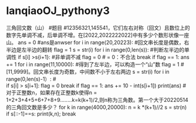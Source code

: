 # lanqiaoOJ_pythony3
三角回文数（山）
#题目
#12356321,145541，它们左右对称（回文）且数位上的数字先单调不减，后单调不增。在[2022,2022222022]中有多少个数形状像一座山。
ans = 0    #ans是anwser
for i in range(20,20223):         #回文串长度是偶数，右半边是左半边的翻转
  flag = 1
  s = str(i)
  for i in range(0,len(s)):       #判断左半边的单调性
    if s[i] >s{i+1}:              #非单调不减
      flag = 0                    # = 0：不合法
      break
  if flag == 1:
    ans += 1
for i in range(11,10000):         #得到了左半边，可以构造一个“山”数
  flag = 1                        #[11,9999]。回文串长度为奇数，中间数不小于左右两边
  s = str(i)
  for i in range(0,len(s)-1）:    #     
    if s[i] > s[i+1]:
        flag = 0
        break
  if flag == 1:
      ans += 10 - int(s[i+1])
print(ans)
#对于正整数n，如果存在正整数k使得n = 1+2+3+4+5+6+7+8+9........k=k(k+1)/2,则n称为三角数。第一个大于20220514的三角回文数是多少？
for k in range(4000,20000):
    n = k *(k+1)//2
    s = str(n)
    if s[::-1]==s:
          print(k,n);
          break

